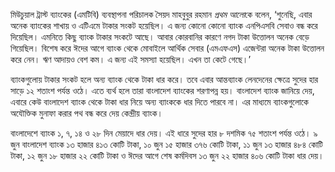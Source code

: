 মিউচুয়াল ট্রাস্ট ব্যাংকের (এমটিবি) ব্যবস্থাপনা পরিচালক সৈয়দ মাহবুবুর রহমান *প্রথম আলো*কে বলেন, ‘শুনেছি, এবার অনেক ব্যাংকের শাখায় ও এটিএমে টাকার সংকট হয়েছিল। এ জন্য কোনো কোনো ব্যাংক এনপিএসবি সেবাও বন্ধ করে দিয়েছিল। এমনিতে কিছু ব্যাংক টাকার সংকটে আছে। আবার কোরবানির কারণে নগদ টাকা উত্তোলন অনেক বেড়ে গিয়েছিল। বিশেষ করে ঈদের আগে ব্যাংক থেকে মোবাইলে আর্থিক সেবার (এমএফএস) এজেন্টরা অনেক টাকা উত্তোলন করে নেন। ঋণ আদায়ও বেশ কম। এ জন্য এই সমস্যা হয়েছিল। এখন তা কেটে গেছে।’

ব্যাংকগুলোয় টাকার সংকট হলে অন্য ব্যাংক থেকে টাকা ধার করে। তবে এবার আন্তব্যাংক লেনদেনের ক্ষেত্রে সুদের হার সাড়ে ১২ শতাংশ পর্যন্ত ওঠে। এতে ব্যর্থ হলে তারা বাংলাদেশ ব্যাংকের শরণাপন্ন হয়। বাংলাদেশ ব্যাংক জানিয়ে দেয়, এবারে কেউ বাংলাদেশ ব্যাংক থেকে টাকা ধার নিয়ে অন্য ব্যাংককে ধার দিতে পারবে না। এর মাধ্যমে ব্যাংকগুলোকে অযৌক্তিক মুনাফা করার পথ বন্ধ করে দেয় কেন্দ্রীয় ব্যাংক।

বাংলাদেশে ব্যাংক ১, ৭, ১৪ ও ২৮ দিন মেয়াদে ধার দেয়। এই ধারে সুদের হার ৮ দশমিক ৭৫ শতাংশ পর্যন্ত ওঠে। ৯ জুন বাংলাদেশ ব্যাংক ১৩ হাজার ৪১৩ কোটি টাকা, ১০ জুন ১৫ হাজার ৩৭৬ কোটি টাকা, ১১ জুন ১৩ হাজার ৪৮৪ কোটি টাকা, ১২ জুন ১৮ হাজার ২২ কোটি টাকা ও ঈদের আগে শেষ কর্মদিবস ১৩ জুন ২২ হাজার ৪০৬ কোটি টাকা ধার দেয়। 
